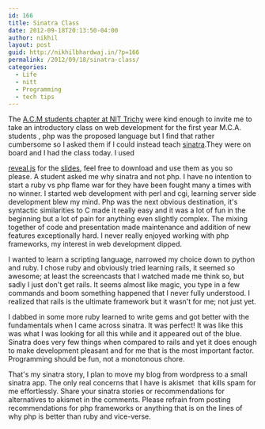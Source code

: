 ```yaml
---
id: 166
title: Sinatra Class
date: 2012-09-18T20:13:50-04:00
author: nikhil
layout: post
guid: http://nikhilbhardwaj.in/?p=166
permalink: /2012/09/18/sinatra-class/
categories:
  - Life
  - nitt
  - Programming
  - tech tips
---
```

The <a href="http://www.nitt.edu/home/academics/departments/ca/associations/acm/" target="_blank">A.C.M students chapter at NIT Trichy</a> were kind enough to invite me to take an introductory class on web development for the first year M.C.A. students , php was the proposed language but I find that rather cumbersome so I asked them if I could instead teach <a href="http://www.sinatrarb.com/" target="_blank">sinatra</a>.<!--more-->They were on board and I had the class today. I used

<a href="http://lab.hakim.se/reveal-js/" target="_blank">reveal.js</a> for the <a href="https://github.com/nikhilbhardwaj/sinatra-class" target="_blank">slides</a>, feel free to download and use them as you so please. A student asked me why sinatra and not php. I have no intention to start a ruby vs php flame war for they have been fought many a times with no winner. I started web development with perl and cgi, learning server side development blew my mind. Php was the next obvious destination, it's syntactic similarities to C made it really easy and it was a lot of fun in the beginning but a lot of pain for anything even slightly complex. The mixing together of code and presentation made maintenance and addition of new features exceptionally hard. I never really enjoyed working with php frameworks, my interest in web development dipped.

I wanted to learn a scripting language, narrowed my choice down to python and ruby. I chose ruby and obviously tried learning rails, it seemed so awesome; at least the screencasts that I watched made me think so, but sadly I just don't get rails. It seems almost like magic, you type in a few commands and boom something happened that I never fully understood. I realized that rails is the ultimate framework but it wasn't for me; not just yet.

I dabbed in some more ruby learned to write gems and got better with the fundamentals when I came across sinatra. It was perfect! It was like this was what I was looking for all this while and it appeared out of the blue. Sinatra does very few things when compared to rails and yet it does enough to make development pleasant and for me that is the most important factor. Programming should be fun, not a monotonous chore.

That's my sinatra story, I plan to move my blog from wordpress to a small sinatra app. The only real concerns that I have is akismet  that kills spam for me effortlessly. Share your sinatra stories or recommendations for alternatives to akismet in the comments. Please refrain from posting recommendations for php frameworks or anything that is on the lines of why php is better than ruby and vice-verse.
